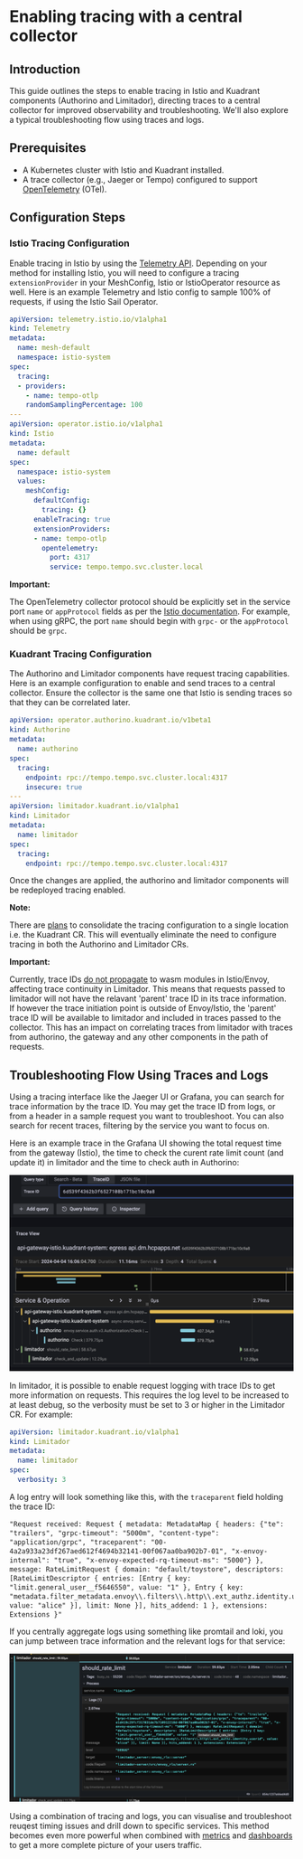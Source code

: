 # Enabling tracing with a central collector

## Introduction

This guide outlines the steps to enable tracing in Istio and Kuadrant components (Authorino and Limitador), directing traces to a central collector for improved observability and troubleshooting. We'll also explore a typical troubleshooting flow using traces and logs.

## Prerequisites

- A Kubernetes cluster with Istio and Kuadrant installed.
- A trace collector (e.g., Jaeger or Tempo) configured to support [OpenTelemetry](https://opentelemetry.io/) (OTel).

## Configuration Steps

### Istio Tracing Configuration

Enable tracing in Istio by using the [Telemetry API](https://istio.io/v1.20/docs/tasks/observability/distributed-tracing/telemetry-api/).
Depending on your method for installing Istio, you will need to configure a tracing `extensionProvider` in your MeshConfig, Istio or IstioOperator resource as well.
Here is an example Telemetry and Istio config to sample 100% of requests, if using the Istio Sail Operator.

```yaml
apiVersion: telemetry.istio.io/v1alpha1
kind: Telemetry
metadata:
  name: mesh-default
  namespace: istio-system
spec:
  tracing:
  - providers:
    - name: tempo-otlp
    randomSamplingPercentage: 100
---
apiVersion: operator.istio.io/v1alpha1
kind: Istio
metadata:
  name: default
spec:
  namespace: istio-system
  values:
    meshConfig:
      defaultConfig:
        tracing: {}
      enableTracing: true
      extensionProviders:
      - name: tempo-otlp
        opentelemetry:
          port: 4317
          service: tempo.tempo.svc.cluster.local
```

**Important:**

The OpenTelemetry collector protocol should be explicitly set in the service port `name` or `appProtocol` fields as per the [Istio documentation](https://istio.io/latest/docs/ops/configuration/traffic-management/protocol-selection/#explicit-protocol-selection). For example, when using gRPC, the port `name` should begin with `grpc-` or the `appProtocol` should be `grpc`.

### Kuadrant Tracing Configuration

The Authorino and Limitador components have request tracing capabilities.
Here is an example configuration to enable and send traces to a central collector.
Ensure the collector is the same one that Istio is sending traces so that they can be correlated later.

```yaml
apiVersion: operator.authorino.kuadrant.io/v1beta1
kind: Authorino
metadata:
  name: authorino
spec:
  tracing:
    endpoint: rpc://tempo.tempo.svc.cluster.local:4317
    insecure: true
---
apiVersion: limitador.kuadrant.io/v1alpha1
kind: Limitador
metadata:
  name: limitador
spec:
  tracing:
    endpoint: rpc://tempo.tempo.svc.cluster.local:4317
```

Once the changes are applied, the authorino and limitador components will be redeployed tracing enabled.

**Note:**

There are [plans](https://github.com/Kuadrant/architecture/issues/48) to consolidate the tracing configuration to a single location i.e. the Kuadrant CR.
This will eventually eliminate the need to configure tracing in both the Authorino and Limitador CRs.

**Important:**

Currently, trace IDs [do not propagate](https://github.com/envoyproxy/envoy/issues/22028) to wasm modules in Istio/Envoy, affecting trace continuity in Limitador.
This means that requests passed to limitador will not have the relavant 'parent' trace ID in its trace information.
If however the trace initiation point is outside of Envoy/Istio, the 'parent' trace ID will be available to limitador and included in traces passed to the collector.
This has an impact on correlating traces from limitador with traces from authorino, the gateway and any other components in the path of requests.

## Troubleshooting Flow Using Traces and Logs

Using a tracing interface like the Jaeger UI or Grafana, you can search for trace information by the trace ID.
You may get the trace ID from logs, or from a header in a sample request you want to troubleshoot.
You can also search for recent traces, filtering by the service you want to focus on.

Here is an example trace in the Grafana UI showing the total request time from the gateway (Istio), the time to check the curent rate limit count (and update it) in limitador and the time to check auth in Authorino:

![Trace in Grafana UI](grafana_trace.png)

In limitador, it is possible to enable request logging with trace IDs to get more information on requests.
This requires the log level to be increased to at least debug, so the verbosity must be set to 3 or higher in the Limitador CR. For example:

```yaml
apiVersion: limitador.kuadrant.io/v1alpha1
kind: Limitador
metadata:
  name: limitador
spec:
  verbosity: 3
```

A log entry will look something like this, with the `traceparent` field holding the trace ID:

```
"Request received: Request { metadata: MetadataMap { headers: {"te": "trailers", "grpc-timeout": "5000m", "content-type": "application/grpc", "traceparent": "00-4a2a933a23df267aed612f4694b32141-00f067aa0ba902b7-01", "x-envoy-internal": "true", "x-envoy-expected-rq-timeout-ms": "5000"} }, message: RateLimitRequest { domain: "default/toystore", descriptors: [RateLimitDescriptor { entries: [Entry { key: "limit.general_user__f5646550", value: "1" }, Entry { key: "metadata.filter_metadata.envoy\\.filters\\.http\\.ext_authz.identity.userid", value: "alice" }], limit: None }], hits_addend: 1 }, extensions: Extensions }"
```

If you centrally aggregate logs using something like promtail and loki, you can jump between trace information and the relevant logs for that service:

![Trace and logs in Grafana UI](grafana_tracing_loki.png)

Using a combination of tracing and logs, you can visualise and troubleshoot reuqest timing issues and drill down to specific services.
This method becomes even more powerful when combined with [metrics](https://docs.kuadrant.io/latest/kuadrant-operator/doc/observability/metrics/) and [dashboards](https://docs.kuadrant.io/latest/kuadrant-operator/doc/observability/examples/) to get a more complete picture of your users traffic.
